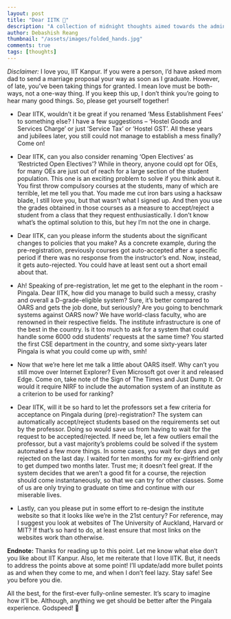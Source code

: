 ```yaml
---
layout: post
title: "Dear IITK 🙏"
description: "A collection of midnight thoughts aimed towards the admins at IIT Kanpur. Please, you can do better!"
author: Debashish Reang
thumbnail: "/assets/images/folded_hands.jpg"
comments: true
tags: [thoughts]
---
```

*Disclaimer:* I love you, IIT Kanpur. If you were a person, I’d have asked mom dad to send a marriage proposal your way as soon as I graduate. However, of late, you’ve been taking things for granted. I mean love must be both-ways, not a one-way thing. If you keep this up, I don’t think you’re going to hear many good things. So, please get yourself together!

* Dear IITK, wouldn’t it be great if you renamed ‘Mess Establishment Fees’ to something else? I have a few suggestions – ‘Hostel Goods and Services Charge’ or just ‘Service Tax’ or ‘Hostel GST’. All these years and jubilees later, you still could not manage to establish a mess finally? Come on!

* Dear IITK, can you also consider renaming ‘Open Electives’ as ‘Restricted Open Electives’? While in theory, anyone could opt for OEs, for many OEs are just out of reach for a large section of the student population. This one is an exciting problem to solve if you think about it. You first throw compulsory courses at the students, many of which are terrible, let me tell you that. You made me cut iron bars using a hacksaw blade, I still love you, but that wasn’t what I signed up. And then you use the grades obtained in those courses as a measure to accept/reject a student from a class that they request enthusiastically. I don’t know what’s the optimal solution to this, but hey I’m not the one in charge.

* Dear IITK, can you please inform the students about the significant changes to policies that you make? As a concrete example, during the pre-registration, previously courses got auto-accepted after a specific period if there was no response from the instructor’s end. Now, instead, it gets auto-rejected. You could have at least sent out a short email about that.

* Ah! Speaking of pre-registration, let me get to the elephant in the room - Pingala. Dear IITK, how did you manage to build such a messy, crashy and overall a D-grade-eligible system? Sure, it’s better compared to OARS and gets the job done, but seriously? Are you going to benchmark systems against OARS now? We have world-class faculty, who are renowned in their respective fields. The institute infrastructure is one of the best in the country. Is it too much to ask for a system that could handle some 6000 odd students’ requests at the same time? You started the first CSE department in the country, and some sixty-years later Pingala is what you could come up with, smh!

* Now that we’re here let me talk a little about OARS itself. Why can’t you still move over Internet Explorer? Even Microsoft got over it and released Edge. Come on, take note of the Sign of The Times and Just Dump It. Or would it require NIRF to include the automation system of an institute as a criterion to be used for ranking?

* Dear IITK, will it be so hard to let the professors set a few criteria for acceptance on Pingala during (pre)-registration? The system can automatically accept/reject students based on the requirements set out by the professor. Doing so would save us from having to wait for the request to be accepted/rejected. If need be, let a few outliers email the professor, but a vast majority’s problems could be solved if the system automated a few more things. In some cases, you wait for days and get rejected on the last day. I waited for ten months for my ex-girlfriend only to get dumped two months later. Trust me; it doesn’t feel great. If the system decides that we aren’t a good fit for a course, the rejection should come instantaneously, so that we can try for other classes. Some of us are only trying to graduate on time and continue with our miserable lives.

* Lastly, can you please put in some effort to re-design the institute website so that it looks like we’re in the 21st century? For reference, may I suggest you look at websites of The University of Auckland, Harvard or MIT? If that’s so hard to do, at least ensure that most links on the websites work than otherwise.

**Endnote:** Thanks for reading up to this point. Let me know what else don’t you like about IIT Kanpur. Also, let me reiterate that I love IITK. But, it needs to address the points above at some point! I’ll update/add more bullet points as and when they come to me, and when I don’t feel lazy. Stay safe! See you before you die.

All the best, for the first-ever fully-online semester. It’s scary to imagine how it’ll be. Although, anything we get should be better after the Pingala experience. Godspeed! 🙏